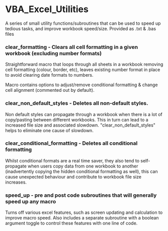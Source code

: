 # VBA_Excel_Utilities
A series of small utility functions/subroutines that can be used to speed up tedious tasks, and improve workbook speed/size. 
Provided as .txt & .bas files 

### clear_formatting - Clears all cell formatting in a given workbook (excluding number formats)

Straightforward macro that loops through all sheets in a workbook removing cell formatting (colour, border, etc), leaves existing number format in place to avoid clearing date formats to numbers.

Macro contains options to adjust/remove conditional formatting & change cell alignment (commented out by default).

### clear_non_default_styles - Deletes all non-default styles. 

Non default styles can propagate through a workbook when there is a lot of copy/pasting between different workbooks. This in turn can lead to a increased file size and associated slowdown. "clear_non_default_styles" helps to eliminate one cause of slowdown.

### clear_conditional_formatting - Deletes all conditional formatting

Whilst conditional formats are a real time saver, they also tend to self-propagate when users copy data from one workbook to another (inadvertently copying the hidden conditional formatting as well), this can cause unexpected behaviour and contribute to workbook file size increases.  

### speed_up - pre and post code subroutines that will generally speed up any macro
Turns off various excel features, such as screen updating and calculation to improve macro speed.
Also includes a separate subroutine with a boolean argument toggle to control these features with one line of code.
